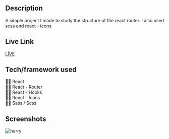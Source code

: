 ## Description
A simple project I made to study the structure of the react router. I also used scss and react - icons


##  Live Link
[LİVE](https://harry-router.vercel.app/)

## Tech/framework used
🧙‍♂️ React <br>
🧙‍♂️ React - Router <br>
🧙‍♂️ React - Hooks  <br>
🧙‍♂️ React - İcons <br>
🧙‍♂️ Sass / Scss <br>

## Screenshots
![harry](harry.gif)
